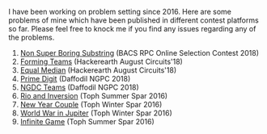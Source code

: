I have been working on problem setting since 2016. Here are some problems of mine which have been published in different contest platforms so far. Please feel free to knock me if you find any issues regarding any of the problems.

1. [Non Super Boring Substring](https://algo.codemarshal.org/contests/bacsrpc18/problems/D) (BACS RPC Online Selection Contest 2018)
2. [Forming Teams](https://www.hackerearth.com/problem/algorithm/forming-teams-b66d2022/) (Hackerearth August Circuits'18)
3. [Equal Median](https://www.hackerearth.com/practice/basic-programming/implementation/basics-of-implementation/practice-problems/algorithm/equal-median-8aba723b/) (Hackerearth August Circuits'18)
4. [Prime Digit](https://algo.codemarshal.org/contests/ngpc18/problems/J) (Daffodil NGPC 2018)
5. [NGDC Teams](https://algo.codemarshal.org/contests/ngpc18/problems/F) (Daffodil NGPC 2018)
6. [Rio and Inversion](https://toph.co/p/rio-and-inversion) (Toph Summer Spar 2016)
7. [New Year Couple](https://toph.co/p/new-year-couple) (Toph Winter Spar 2016)
8. [World War in Jupiter](https://toph.co/p/world-war-in-jupiter) (Toph Winter Spar 2016)
9. [Infinite Game](https://toph.co/p/infinite-game) (Toph Summer Spar 2016)
